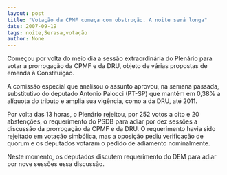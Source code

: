 ```yaml
---
layout: post
title: "Votação da CPMF começa com obstrução. A noite será longa"
date: 2007-09-19
tags: noite,Serasa,votação
author: None
---
```

Come&ccedil;ou por volta do meio dia a sess&atilde;o extraordin&aacute;ria do Plen&aacute;rio para votar a prorroga&ccedil;&atilde;o da CPMF e da DRU, objeto de v&aacute;rias propostas de emenda &agrave; Constitui&ccedil;&atilde;o.

A comiss&atilde;o especial que analisou o assunto aprovou, na semana passada, substitutivo do deputado Antonio Palocci (PT-SP) que mant&eacute;m em 0,38% a al&iacute;quota do tributo e amplia sua vig&ecirc;ncia, como a da DRU, at&eacute; 2011.

Por volta das 13 horas, o Plen&aacute;rio rejeitou, por 252 votos a oito e 20 absten&ccedil;&otilde;es, o requerimento do PSDB para adiar por dez sess&otilde;es a discuss&atilde;o da prorroga&ccedil;&atilde;o da CPMF e da DRU. O requerimento havia sido rejeitado em vota&ccedil;&atilde;o simb&oacute;lica, mas a oposi&ccedil;&atilde;o pediu verifica&ccedil;&atilde;o de quorum e os deputados votaram o pedido de adiamento nominalmente. 

Neste momento, os deputados discutem requerimento do DEM para adiar por nove sess&otilde;es essa discuss&atilde;o. 